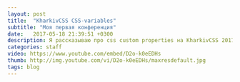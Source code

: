 ```yaml
---
layout: post
title:  "KharkivCSS CSS-variables"
subtitle: "Моя первая конференция"
date:   2017-05-18 21:39:51 +0300
description: Я рассказываю про css custom properties на KharkivCSS 2017
categories: staff
video: https://www.youtube.com/embed/D2o-k0eEDHs
thumb: http://img.youtube.com/vi/D2o-k0eEDHs/maxresdefault.jpg
tags: blog
---
```


